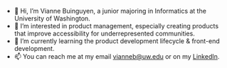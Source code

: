 - 👋 Hi, I’m Vianne Buinguyen, a junior majoring in Informatics at the University of Washington.
- 👀 I’m interested in product management, especially creating products that improve accessibility for underrepresented communities.
- 🌱 I’m currently learning the product development lifecycle & front-end development.
- 📫 You can reach me at my email [vianneb@uw.edu](vianneb@uw.edu) or on my [LinkedIn](https://www.linkedin.com/in/vianneb/).
